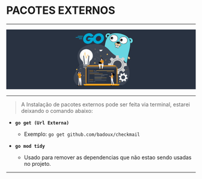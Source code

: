 # PACOTES EXTERNOS

---

![alt](../../assets/img/golang.svg)

---

> A Instalação de pacotes externos pode ser feita via terminal, estarei deixando o comando abaixo:

- **`go get (Url Externa)`**
    - Exemplo: `go get github.com/badoux/checkmail`

- **`go mod tidy`**
    - Usado para remover as dependencias que não estao sendo usadas no projeto.

---